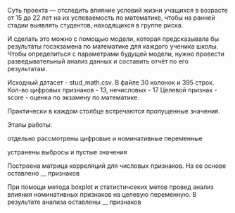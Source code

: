 Суть проекта — отследить влияние условий жизни учащихся в возрасте от 15 до 22 лет на их успеваемость по математике, чтобы на ранней стадии выявлять студентов, находящихся в группе риска.

И сделать это можно с помощью модели, которая предсказывала бы результаты госэкзамена по математике для каждого ученика школы. Чтобы определиться с параметрами будущей модели, нужно провести разведывательный анализ данных и составить отчёт по его результатам.

Исходный датасет - stud_math.csv. В файле 30 колонок и 395 строк. Кол-во цифровых признаков - 13, нечисловых - 17 Целевой признак - score - оценка по экзамену по математике.

Практически в каждом столбце встречаются пропущенные значения.

Этапы работы:

отдельно рассмотрены цифровые и номинативные переменные

устранены выбросы и пустые значения

Построена матрица корреляций для числовых признаков. На ее основе оставлено __ признаков

При помощи метода boxplot и статистичсеких метов провед анализ влияния номинативных признаков на целевую переменную. В результате анализа оставлены __ признаков
